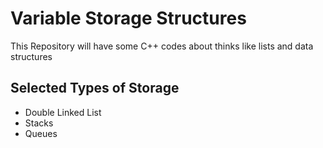 # Variable Storage Structures
This Repository will have some C++ codes about thinks like lists and data structures

## Selected Types of Storage
- Double Linked List
- Stacks
- Queues
